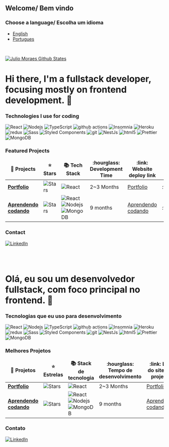 <h2>Welcome/ Bem vindo</h2>
<h3>Choose a language/ Escolha um idioma</h3>
<ul>
<li>
  <a href="#english">English</a>
</li>
 <li>
  <a href="#portugues">Portugues</a>
</li>
</ul>
<br />


[![Julio Moraes Github States](https://github-readme-stats.vercel.app/api?username=juliocesardemoraes&show_icons=true&theme=dracula)](https://github.com/juliocesardemoraes/github-readme-stats)



<h1 id="english">Hi there, I'm a fullstack developer, focusing mostly on frontend development. 👋</h1>
<h3>Technologies I use for coding</h3>
<p>
  <img alt="React" src="https://img.shields.io/badge/-React-45b8d8?style=flat-square&logo=react&logoColor=white" />
  <img alt="Nodejs" src="https://img.shields.io/badge/-Nodejs-43853d?style=flat-square&logo=Node.js&logoColor=white" />
  <img alt="TypeScript" src="https://img.shields.io/badge/-TypeScript-007ACC?style=flat-square&logo=typescript&logoColor=white" />
  <img alt="github actions" src="https://img.shields.io/badge/-Github_Actions-2088FF?style=flat-square&logo=github-actions&logoColor=white" />
  <img alt="Insomnia" src="https://img.shields.io/badge/-Insomnia-5849BE?style=flat-square&logo=insomnia&logoColor=white" />
  <img alt="Heroku" src="https://img.shields.io/badge/-Heroku-430098?style=flat-square&logo=heroku&logoColor=white" />
  <img alt="redux" src="https://img.shields.io/badge/-Redux-764ABC?style=flat-square&logo=redux&logoColor=white" />
  <img alt="Sass" src="https://img.shields.io/badge/-Sass-CC6699?style=flat-square&logo=sass&logoColor=white" />
  <img alt="Styled Components" src="https://img.shields.io/badge/-Styled_Components-db7092?style=flat-square&logo=styled-components&logoColor=white" />
  <img alt="git" src="https://img.shields.io/badge/-Git-F05032?style=flat-square&logo=git&logoColor=white" />
  <img alt="NestJs" src="https://img.shields.io/badge/-NestJs-ea2845?style=flat-square&logo=nestjs&logoColor=white" />
  <img alt="html5" src="https://img.shields.io/badge/-HTML5-E34F26?style=flat-square&logo=html5&logoColor=white" />
  <img alt="Prettier" src="https://img.shields.io/badge/-Prettier-F7B93E?style=flat-square&logo=prettier&logoColor=white" />
  <img alt="MongoDB" src="https://img.shields.io/badge/-MongoDB-13aa52?style=flat-square&logo=mongodb&logoColor=white" />
</p>


<h3>Featured Projects</h3>
<table>
  <thead align="center">
    <tr border: none;>
      <td><b>🎁 Projects</b></td>
      <td><b>⭐ Stars</b></td>
      <td><b>📚 Tech Stack</b></td>
      <td><b>:hourglass: Development Time</b></td>
      <td><b>:link: Website deploy link</b></td>
      <td><b>:o: Status</b></td>
    </tr>
  </thead>
  <tbody>
    <tr>
      <td><a href="https://github.com/juliocesardemoraes/Portfolio"><b>Portfolio</b></a></td>
      <td><img alt="Stars" src="https://img.shields.io/github/stars/juliocesardemoraes/Portfolio?style=flat-square&labelColor=343b41"/></td>
      <td><img alt="React" src="https://img.shields.io/badge/-React-45b8d8?style=flat-square&logo=react&logoColor=white"/></td>
      <td>2~3 Months</td>
      <td><a href="https://portfolio-red-eta.vercel.app/en">Portfolio</a></td>
      <td>:white_check_mark:</td>
    </tr>
        <tr>
      <td><a href="https://github.com/juliocesardemoraes/AprendendoCodando"><b>Aprendendo codando</b></a></td>
      <td><img alt="Stars" src="https://img.shields.io/github/stars/juliocesardemoraes/AprendendoCodando?style=flat-square&labelColor=343b41"/></td>
      <td><img alt="React" src="https://img.shields.io/badge/-React-45b8d8?style=flat-square&logo=react&logoColor=white"/><img alt="Nodejs" src="https://img.shields.io/badge/-Nodejs-43853d?style=flat-square&logo=Node.js&logoColor=white" />  <img alt="MongoDB" src="https://img.shields.io/badge/-MongoDB-13aa52?style=flat-square&logo=mongodb&logoColor=white" /></td>
      <td>9 months</td>
      <td><a href="https://aprendendo-codando.vercel.app/">Aprendendo codando</a></td>
      <td>:white_check_mark:</td>
    </tr>

  </tbody>
</table>


<h3>Contact</h3>

<p><a href="https://www.linkedin.com/in/julio-cesar-de-moraes/" target="_blank"><img alt="LinkedIn" src="https://img.shields.io/badge/linkedin-%230077B5.svg?&style=for-the-badge&logo=linkedin&logoColor=white" /></a>
</p>

<br />
<br />

<h1 id="portugues">Olá, eu sou um desenvolvedor fullstack, com foco principal no frontend. 👋</h1>

<h3 >Tecnologias que eu uso para desenvolvimento</h3>
<p>
  <img alt="React" src="https://img.shields.io/badge/-React-45b8d8?style=flat-square&logo=react&logoColor=white" />
  <img alt="Nodejs" src="https://img.shields.io/badge/-Nodejs-43853d?style=flat-square&logo=Node.js&logoColor=white" />
  <img alt="TypeScript" src="https://img.shields.io/badge/-TypeScript-007ACC?style=flat-square&logo=typescript&logoColor=white" />
  <img alt="github actions" src="https://img.shields.io/badge/-Github_Actions-2088FF?style=flat-square&logo=github-actions&logoColor=white" />
  <img alt="Insomnia" src="https://img.shields.io/badge/-Insomnia-5849BE?style=flat-square&logo=insomnia&logoColor=white" />
  <img alt="Heroku" src="https://img.shields.io/badge/-Heroku-430098?style=flat-square&logo=heroku&logoColor=white" />
  <img alt="redux" src="https://img.shields.io/badge/-Redux-764ABC?style=flat-square&logo=redux&logoColor=white" />
  <img alt="Sass" src="https://img.shields.io/badge/-Sass-CC6699?style=flat-square&logo=sass&logoColor=white" />
  <img alt="Styled Components" src="https://img.shields.io/badge/-Styled_Components-db7092?style=flat-square&logo=styled-components&logoColor=white" />
  <img alt="git" src="https://img.shields.io/badge/-Git-F05032?style=flat-square&logo=git&logoColor=white" />
  <img alt="NestJs" src="https://img.shields.io/badge/-NestJs-ea2845?style=flat-square&logo=nestjs&logoColor=white" />
  <img alt="html5" src="https://img.shields.io/badge/-HTML5-E34F26?style=flat-square&logo=html5&logoColor=white" />
  <img alt="Prettier" src="https://img.shields.io/badge/-Prettier-F7B93E?style=flat-square&logo=prettier&logoColor=white" />
  <img alt="MongoDB" src="https://img.shields.io/badge/-MongoDB-13aa52?style=flat-square&logo=mongodb&logoColor=white" />
</p>

<h3>Melhores Projetos</h3>
<table>
  <thead align="center">
    <tr border: none;>
      <td><b>🎁 Projetos</b></td>
      <td><b>⭐ Estrelas</b></td>
      <td><b>📚 Stack de tecnologia</b></td>
      <td><b>:hourglass: Tempo de desenvolvimento</b></td>
      <td><b>:link: Link do site dos projetos</b></td>
      <td><b>:o: Status</b></td>
    </tr>
  </thead>
  <tbody>
    <tr>
      <td><a href="https://github.com/juliocesardemoraes/Portfolio"><b>Portfolio</b></a></td>
      <td><img alt="Stars" src="https://img.shields.io/github/stars/juliocesardemoraes/Portfolio?style=flat-square&labelColor=343b41"/></td>
      <td><img alt="React" src="https://img.shields.io/badge/-React-45b8d8?style=flat-square&logo=react&logoColor=white"/></td>
      <td>2~3 Months</td>
      <td><a href="https://portfolio-red-eta.vercel.app/en">Portfolio</a></td>
      <td>:white_check_mark:</td>
    </tr>
        <tr>
      <td><a href="https://github.com/juliocesardemoraes/AprendendoCodando"><b>Aprendendo codando</b></a></td>
      <td><img alt="Stars" src="https://img.shields.io/github/stars/juliocesardemoraes/AprendendoCodando?style=flat-square&labelColor=343b41"/></td>
      <td><img alt="React" src="https://img.shields.io/badge/-React-45b8d8?style=flat-square&logo=react&logoColor=white"/><img alt="Nodejs" src="https://img.shields.io/badge/-Nodejs-43853d?style=flat-square&logo=Node.js&logoColor=white" />  <img alt="MongoDB" src="https://img.shields.io/badge/-MongoDB-13aa52?style=flat-square&logo=mongodb&logoColor=white" /></td>
      <td>9 months</td>
      <td><a href="https://aprendendo-codando.vercel.app/">Aprendendo codando</a></td>
      <td>:white_check_mark:</td>
    </tr>

  </tbody>
</table>

<h3>Contato</h3>

<p><a href="https://www.linkedin.com/in/julio-cesar-de-moraes/" target="_blank"><img alt="LinkedIn" src="https://img.shields.io/badge/linkedin-%230077B5.svg?&style=for-the-badge&logo=linkedin&logoColor=white" /></a>
</p>
